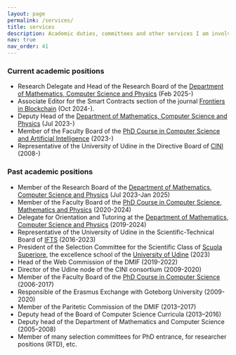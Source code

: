 ```yaml
---
layout: page
permalink: /services/
title: services
description: Academic duties, committees and other services I am involved in.
nav: true
nav_order: 41
---
```

### Current academic positions
- Research Delegate and Head of the Research Board of the [Department of Mathematics, Computer Science and Physics](https://www.dmif.uniud.it) (Feb 2025-)
- Associate Editor for the Smart Contracts section of the journal [Frontiers in Blockchain](https://www.frontiersin.org/journals/blockchain/sections/smart-contracts) (Oct 2024-).
- Deputy Head of the [Department of Mathematics, Computer Science and Physics](https://www.dmif.uniud.it) (Jul 2023-)
- Member of the Faculty Board of the [PhD Course in Computer Science and Artificial Intelligence](https://www.dmif.uniud.it/dottorato/iai/) (2023-)
- Representative of the University of Udine in the Directive Board of [CINI](https://www.consorzio-cini.it) (2008-)

### Past academic positions
- Member of the Research Board of the [Department of Mathematics, Computer Science and Physics](https://www.dmif.uniud.it) (Jul 2023-Jan 2025)
- Member of the Faculty Board of the [PhD Course in Computer Science, Mathematics and Physics](https://www.dmif.uniud.it/dottorato/imf/) (2020-2024)
- Delegate for Orientation and Tutoring at the [Department of Mathematics, Computer Science and Physics](https://www.dmif.uniud.it) (2019-2024)
- Representative of the University of Udine in the Scientific-Technical Board of [IFTS](https://www.formazioneiftsfvg.it/corsi-gratuiti-di-informatica-fvg/) (2016-2023)
- President of the Selection Committee for the Scientific Class of [Scuola Superiore](https://superiore.uniud.it), the excellence school of the [University of Udine](https://www.uniud.it) (2023)
- Head of the Web Commission of the DMIF (2019-2022)
- Director of the Udine node of the CINI consortium (2009-2020)
- Member of the Faculty Board of the [PhD Course in Computer Science](https://www.dmif.uniud.it/dottorato/informatica/) (2006-2017)
- Responsible of the Erasmus Exchange with Goteborg University (2009-2020)
- Member of the Paritetic Commission of the DMIF (2013–2017)
- Deputy head of the Board of Computer Science Curricula (2013–2016)
- Deputy head of the Department of Mathematics and Computer Science (2005–2008)
- Member of many selection committees for PhD entrance, for researcher positions (RTD), etc.
